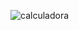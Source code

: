 ![calculadora](https://user-images.githubusercontent.com/85201008/125003459-a3baa380-e02d-11eb-9971-437ca05f81d0.png)

